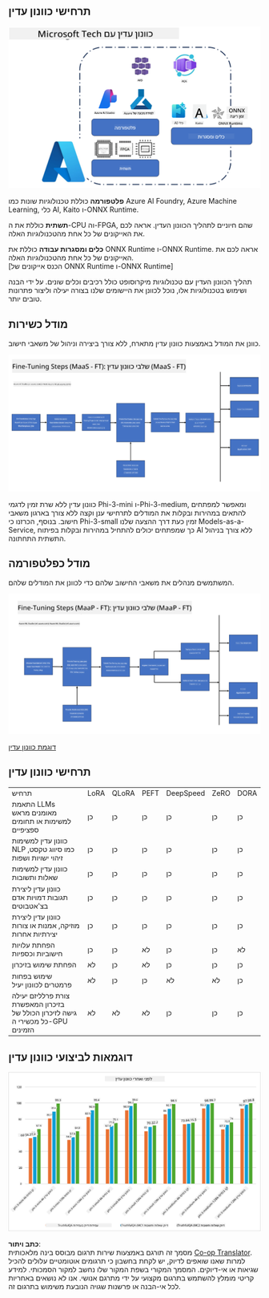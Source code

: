 <!--
CO_OP_TRANSLATOR_METADATA:
{
  "original_hash": "cb5648935f63edc17e95ce38f23adc32",
  "translation_date": "2025-07-17T08:28:24+00:00",
  "source_file": "md/03.FineTuning/FineTuning_Scenarios.md",
  "language_code": "he"
}
-->
## תרחישי כוונון עדין

![FineTuning with MS Services](../../../../translated_images/FinetuningwithMS.3d0cec8ae693e094c38c72575e63f2c9bf1cf980ab90f1388e102709f9c979e5.he.png)

**פלטפורמה** כוללת טכנולוגיות שונות כמו Azure AI Foundry, Azure Machine Learning, כלי AI, Kaito ו-ONNX Runtime.

**תשתית** כוללת את ה-CPU וה-FPGA, שהם חיוניים לתהליך הכוונון העדין. אראה לכם את האייקונים של כל אחת מהטכנולוגיות האלה.

**כלים ומסגרות עבודה** כוללת את ONNX Runtime ו-ONNX Runtime. אראה לכם את האייקונים של כל אחת מהטכנולוגיות האלה.  
[הכנס אייקונים של ONNX Runtime ו-ONNX Runtime]

תהליך הכוונון העדין עם טכנולוגיות מיקרוסופט כולל רכיבים וכלים שונים. על ידי הבנה ושימוש בטכנולוגיות אלו, נוכל לכוונן את היישומים שלנו בצורה יעילה וליצור פתרונות טובים יותר.

## מודל כשירות

כוונן את המודל באמצעות כוונון עדין מתארח, ללא צורך ביצירה וניהול של משאבי חישוב.

![MaaS Fine Tuning](../../../../translated_images/MaaSfinetune.3eee4630607aff0d0a137b16ab79ec5977ece923cd1fdd89557a2655c632669d.he.png)

כוונון עדין ללא שרת זמין לדגמי Phi-3-mini ו-Phi-3-medium, ומאפשר למפתחים להתאים במהירות ובקלות את המודלים לתרחישי ענן וקצה ללא צורך בארגון משאבי חישוב. בנוסף, הכרזנו כי Phi-3-small זמין כעת דרך ההצעה שלנו Models-as-a-Service, כך שמפתחים יכולים להתחיל במהירות ובקלות בפיתוח AI ללא צורך בניהול התשתית התחתונה.

## מודל כפלטפורמה

המשתמשים מנהלים את משאבי החישוב שלהם כדי לכוונן את המודלים שלהם.

![Maap Fine Tuning](../../../../translated_images/MaaPFinetune.fd3829c1122f5d1c4a6a91593ebc348548410e162acda34f18034384e3b3816a.he.png)

[דוגמת כוונון עדין](https://github.com/Azure/azureml-examples/blob/main/sdk/python/foundation-models/system/finetune/chat-completion/chat-completion.ipynb)

## תרחישי כוונון עדין

| | | | | | | |
|-|-|-|-|-|-|-|
|תרחיש|LoRA|QLoRA|PEFT|DeepSpeed|ZeRO|DORA|
|התאמת LLMs מאומנים מראש למשימות או תחומים ספציפיים|כן|כן|כן|כן|כן|כן|
|כוונון עדין למשימות NLP כמו סיווג טקסט, זיהוי ישויות ושפות|כן|כן|כן|כן|כן|כן|
|כוונון עדין למשימות שאלות ותשובות|כן|כן|כן|כן|כן|כן|
|כוונון עדין ליצירת תגובות דמויות אדם בצ'אטבוטים|כן|כן|כן|כן|כן|כן|
|כוונון עדין ליצירת מוזיקה, אמנות או צורות יצירתיות אחרות|כן|כן|כן|כן|כן|כן|
|הפחתת עלויות חישוביות וכספיות|כן|כן|לא|כן|כן|לא|
|הפחתת שימוש בזיכרון|לא|כן|לא|כן|כן|כן|
|שימוש בפחות פרמטרים לכוונון יעיל|לא|כן|כן|לא|לא|כן|
|צורת פרלליזם יעילה בזיכרון המאפשרת גישה לזיכרון הכולל של כל מכשירי ה-GPU הזמינים|לא|לא|לא|כן|כן|כן|

## דוגמאות לביצועי כוונון עדין

![Finetuning Performance](../../../../translated_images/Finetuningexamples.a9a41214f8f5afc186adb16a413b1c17e2f43a89933ba95feb5aee84b0b24add.he.png)

**כתב ויתור**:  
מסמך זה תורגם באמצעות שירות תרגום מבוסס בינה מלאכותית [Co-op Translator](https://github.com/Azure/co-op-translator). למרות שאנו שואפים לדיוק, יש לקחת בחשבון כי תרגומים אוטומטיים עלולים להכיל שגיאות או אי-דיוקים. המסמך המקורי בשפת המקור שלו נחשב למקור הסמכותי. למידע קריטי מומלץ להשתמש בתרגום מקצועי על ידי מתרגם אנושי. אנו לא נושאים באחריות לכל אי-הבנה או פרשנות שגויה הנובעת משימוש בתרגום זה.